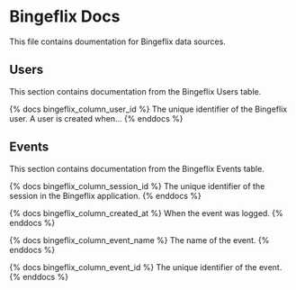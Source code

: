 # Bingeflix Docs
This file contains doumentation for Bingeflix data sources.

## Users
This section contains documentation from the Bingeflix Users table.

{% docs bingeflix_column_user_id %}
The unique identifier of the Bingeflix user. A user is created when...
{% enddocs %}

## Events
This section contains documentation from the Bingeflix Events table.

{% docs bingeflix_column_session_id %}
The unique identifier of the session in the Bingeflix application.
{% enddocs %}

{% docs bingeflix_column_created_at %}
When the event was logged.
{% enddocs %}

{% docs bingeflix_column_event_name %}
The name of the event.
{% enddocs %}

{% docs bingeflix_column_event_id %}
The unique identifier of the event.
{% enddocs %}